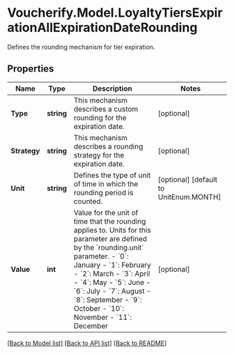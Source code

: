 # Voucherify.Model.LoyaltyTiersExpirationAllExpirationDateRounding
Defines the rounding mechanism for tier expiration.

## Properties

Name | Type | Description | Notes
------------ | ------------- | ------------- | -------------
**Type** | **string** | This mechanism describes a custom rounding for the expiration date. | [optional] 
**Strategy** | **string** | This mechanism describes a rounding strategy for the expiration date. | [optional] 
**Unit** | **string** | Defines the type of unit of time in which the rounding period is counted. | [optional] [default to UnitEnum.MONTH]
**Value** | **int** | Value for the unit of time that the rounding applies to. Units for this parameter are defined by the &#x60;rounding.unit&#x60; parameter.     - &#x60;0&#x60;: January - &#x60;1&#x60;: February - &#x60;2&#x60;: March - &#x60;3&#x60;: April - &#x60;4&#x60;: May - &#x60;5&#x60;: June - &#x60;6&#x60;: July - &#x60;7&#x60;: August - &#x60;8&#x60;: September - &#x60;9&#x60;: October - &#x60;10&#x60;: November - &#x60;11&#x60;: December | [optional] 

[[Back to Model list]](../../README.md#documentation-for-models) [[Back to API list]](../../README.md#documentation-for-api-endpoints) [[Back to README]](../../README.md)

